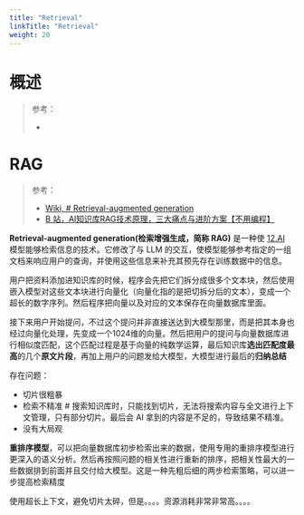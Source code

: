 ```yaml
---
title: "Retrieval"
linkTitle: "Retrieval"
weight: 20
---
```


# 概述

> 参考：
>
> - 

# RAG

> 参考：
>
> - [Wiki, # Retrieval-augmented generation](https://en.wikipedia.org/wiki/Retrieval-augmented_generation)
> - [B 站，AI知识库RAG技术原理，三大痛点与进阶方案【不用编程】](https://www.bilibili.com/video/BV1NMoFYoEsb)

**Retrieval-augmented generation(检索增强生成，简称 RAG)** 是一种使 [12.AI](docs/12.AI/12.AI.md) 模型能够检索信息的技术。它修改了与 LLM 的交互，使模型能够参考指定的一组文档来响应用户的查询，并使用这些信息来补充其预先存在训练数据中的信息。

用户把资料添加进知识库的时候，程序会先把它们拆分成很多个文本块，然后使用嵌入模型对这些文本块进行向量化（向量化指的是把切拆分后的文本），变成一个超长的数字序列。然后程序把向量以及对应的文本保存在向量数据库里面。

接下来用户开始提问，不过这个提问并非直接送达到大模型那里，而是把其本身也经过向量化处理，先变成一个1024维的向量。然后把用户的提问与向量数据库进行相似度匹配，这个匹配过程是基于向量的纯数学运算，最后知识库**选出匹配度最高**的几个**原文片段**，再加上用户的问题发给大模型，大模型进行最后的**归纳总结**

存在问题：

- 切片很粗暴
- 检索不精准 # 搜索知识库时，只能找到切片，无法将搜索内容与全文进行上下文管理，只有部分切片。最后会 AI 拿到的内容是不足的，导致结果不精准。
- 没有大局观

**重排序模型**，可以把向量数据库初步检索出来的数据，使用专用的重排序模型进行更深入的语义分析。然后再按照问题的相关性进行重新的排序，把相关性最大的一些数据排到前面并且交付给大模型。这是一种先粗后细的两步检索策略，可以进一步提高检索精度

使用超长上下文，避免切片太碎，但是。。。。资源消耗非常非常高。。。。